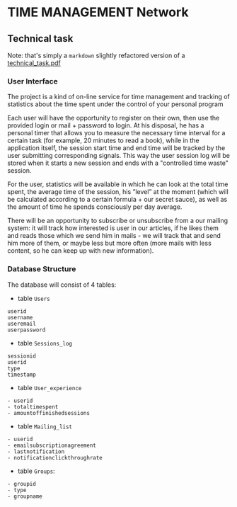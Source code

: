 # TIME MANAGEMENT Network
## Technical task

Note: that's simply a `markdown` slightly refactored version of a [technical_task.pdf](technical_task.pdf)


### User Interface

The project is a kind of on-line service for time management and tracking of statistics about the time spent under the control
of your personal program

Each user will have the opportunity to register on their own, then use the provided login or mail + password to login. At his disposal, he has a personal timer that allows you to measure the necessary time interval for a certain task (for example, 20 minutes to read a book), while in the application itself, the session start time and end time will be tracked by the user submitting corresponding signals. This way the user session log will be stored when it starts a new session and ends with a "controlled time waste" session.

For the user, statistics will be available in which he can look at the total time spent, the average time of the session, his ”level” at the moment (which will be calculated according to a certain formula + our secret sauce), as well as the amount of time he spends consciously per day average.

There will be an opportunity to subscribe or unsubscribe from a our mailing system: it will track how interested is user in our articles, if he likes them and reads those which we send him in mails - we will track that and send him more of them, or maybe less but more often (more mails with less content, so he can keep up with new information).


### Database Structure

The database will consist of 4 tables:


* table `Users`
```
userid
username
useremail
userpassword
```

* table `Sessions_log`
```
sessionid
userid
type
timestamp
```

* table `User_experience`
```
- userid
- totaltimespent
- amountoffinishedsessions
```

* table `Mailing_list`
```
- userid
- emailsubscriptionagreement
- lastnotification
- notificationclickthroughrate

```

* table `Groups`:
```
- groupid
- type
- groupname
```
